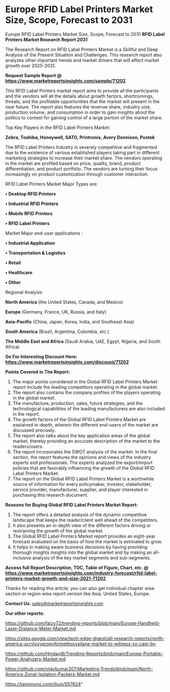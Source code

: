 # Europe RFID Label Printers Market Size, Scope, Forecast to 2031
Europe RFID Label Printers Market Size, Scope, Forecast to 2031
<strong>RFID Label Printers Market Research Report 2031</strong>

The Research Report on RFID Label Printers Market is a Skillful and Deep Analysis of the Present Situation and Challenges. This research report also analyzes other important trends and market drivers that will affect market growth over 2025-2031.

<strong>Request Sample Report @ <a href=https://www.marketreportsinsights.com/sample/71202>https://www.marketreportsinsights.com/sample/71202</a></strong>

This RFID Label Printers market report aims to provide all the participants and the vendors will all the details about growth factors, shortcomings, threats, and the profitable opportunities that the market will present in the near future. The report also features the revenue share, industry size, production volume, and consumption in order to gain insights about the politics to contest for gaining control of a large portion of the market share.

Top Key Players in the RFID Label Printers Market:

<strong>Zebra, Toshiba, Honeywell, SATO, Printronix, Avery Dennison, Postek</strong>

The RFID Label Printers Industry is severely competitive and fragmented due to the existence of various established players taking part in different marketing strategies to increase their market share. The vendors operating in the market are profiled based on price, quality, brand, product differentiation, and product portfolio. The vendors are turning their focus increasingly on product customization through customer interaction.

RFID Label Printers Market Major Types are:

<strong>• Desktop RFID Printers

• Industrial RFID Printers

• Mobile RFID Printers

• RFID Label Printers</strong>

Market Major end-user applications :

<strong>• Industrial Application

• Transportation & Logistics

• Retail

• Healthcare

• Other</strong>

Regional Analysis

</u><strong><b>North America</b></strong> (the United States, Canada, and Mexico)

<strong><b>Europe </b></strong>(Germany, France, UK, Russia, and Italy)

<strong><b>Asia-Pacific</b></strong> (China, Japan, Korea, India, and Southeast Asia)

<strong><b>South America</b></strong> (Brazil, Argentina, Colombia, etc.)

<strong><b>The Middle East and Africa</b></strong> (Saudi Arabia, UAE, Egypt, Nigeria, and South Africa)

<strong>Go For Interesting Discount Here: <a href=https://www.marketreportsinsights.com/discount/71202>https://www.marketreportsinsights.com/discount/71202</a></strong>

<strong>Points Covered in The Report:</strong>
<ol>
  <li>The major points considered in the Global RFID Label Printers Market report include the leading competitors operating in the global market.</li>
  <li>The report also contains the company profiles of the players operating in the global market.</li>
  <li>The manufacture, production, sales, future strategies, and the technological capabilities of the leading manufacturers are also included in the report.</li>
  <li>The growth factors of the Global RFID Label Printers Market are explained in-depth, wherein the different end-users of the market are discussed precisely.</li>
  <li>The report also talks about the key application areas of the global market, thereby providing an accurate description of the market to the readers/users.</li>
  <li>The report incorporates the SWOT analysis of the market. In the final section, the report features the opinions and views of the industry experts and professionals. The experts analyzed the export/import policies that are favorably influencing the growth of the Global RFID Label Printers Market.</li>
  <li>The report on the Global RFID Label Printers Market is a worthwhile source of information for every policymaker, investor, stakeholder, service provider, manufacturer, supplier, and player interested in purchasing this research document.</li>
</ol>
<strong>Reasons for Buying Global RFID Label Printers Market Report:</strong>

<ol>
  <li>The report offers a detailed analysis of the dynamic competitive landscape that keeps the reader/client well ahead of the competitors.</li>
  <li>It also presents an in-depth view of the different factors driving or restraining the growth of the global market.</li>
  <li>The Global RFID Label Printers Market report provides an eight-year forecast evaluated on the basis of how the market is estimated to grow.</li>
  <li>It helps in making aware business decisions by having providing thorough insights insights into the global market and by making an all-inclusive analysis of the key market segments and sub-segments.</li>
</ol>
<strong>Access full Report Description, TOC, Table of Figure, Chart, etc. @ <a href=https://www.marketreportsinsights.com/industry-forecast/rfid-label-printers-market-growth-and-size-2021-71202>https://www.marketreportsinsights.com/industry-forecast/rfid-label-printers-market-growth-and-size-2021-71202</a></strong>


Thanks for reading this article; you can also get individual chapter wise section or region wise report version like Asia, United States, Europe.

<strong>Contact Us:</strong>
sales@marketreportsinsights.com

<strong>Our other reports:</strong>

<a href=https://github.com/faizy72/trending-reports/blob/main/Europe-Handheld-Laser-Distance-Meter-Market.md>https://github.com/faizy72/trending-reports/blob/main/Europe-Handheld-Laser-Distance-Meter-Market.md</a>

<a href=https://sites.google.com/view/tech-edge-digest/all-research-reports/north-america-acryloxypropyltrimethoxysilane-market-to-witness-xx-cagr-by>https://sites.google.com/view/tech-edge-digest/all-research-reports/north-america-acryloxypropyltrimethoxysilane-market-to-witness-xx-cagr-by</a>

<a href=https://github.com/Hindavi8/Trending-Reports/blob/main/Europe-Portable-Power-Analyzers-Market.md>https://github.com/Hindavi8/Trending-Reports/blob/main/Europe-Portable-Power-Analyzers-Market.md</a>

<a href=https://github.com/vijaykumar207/Marketing-Trends/blob/main/North-America-Zonal-Isolation-Packers-Market.md>https://github.com/vijaykumar207/Marketing-Trends/blob/main/North-America-Zonal-Isolation-Packers-Market.md</a>

<a href=https://tanomuno.com/illust/557624>https://tanomuno.com/illust/557624</a>"

